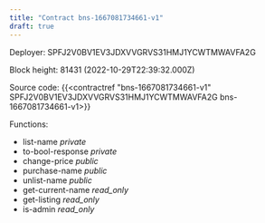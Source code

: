 ```yaml
---
title: "Contract bns-1667081734661-v1"
draft: true
---
```

Deployer: SPFJ2V0BV1EV3JDXVVGRVS31HMJ1YCWTMWAVFA2G


 



Block height: 81431 (2022-10-29T22:39:32.000Z)

Source code: {{<contractref "bns-1667081734661-v1" SPFJ2V0BV1EV3JDXVVGRVS31HMJ1YCWTMWAVFA2G bns-1667081734661-v1>}}

Functions:

* list-name _private_
* to-bool-response _private_
* change-price _public_
* purchase-name _public_
* unlist-name _public_
* get-current-name _read_only_
* get-listing _read_only_
* is-admin _read_only_
